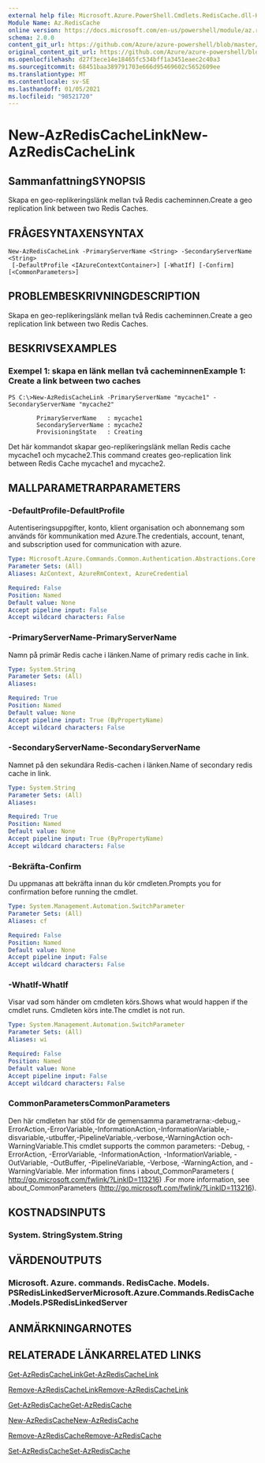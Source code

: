 ```yaml
---
external help file: Microsoft.Azure.PowerShell.Cmdlets.RedisCache.dll-Help.xml
Module Name: Az.RedisCache
online version: https://docs.microsoft.com/en-us/powershell/module/az.rediscache/new-azrediscachelink
schema: 2.0.0
content_git_url: https://github.com/Azure/azure-powershell/blob/master/src/RedisCache/RedisCache/help/New-AzRedisCacheLink.md
original_content_git_url: https://github.com/Azure/azure-powershell/blob/master/src/RedisCache/RedisCache/help/New-AzRedisCacheLink.md
ms.openlocfilehash: d27f3ece14e18465fc534bff1a3451eaec2c40a3
ms.sourcegitcommit: 68451baa389791703e666d95469602c5652609ee
ms.translationtype: MT
ms.contentlocale: sv-SE
ms.lasthandoff: 01/05/2021
ms.locfileid: "98521720"
---
```

# <span data-ttu-id="005af-101">New-AzRedisCacheLink</span><span class="sxs-lookup"><span data-stu-id="005af-101">New-AzRedisCacheLink</span></span>

## <span data-ttu-id="005af-102">Sammanfattning</span><span class="sxs-lookup"><span data-stu-id="005af-102">SYNOPSIS</span></span>
<span data-ttu-id="005af-103">Skapa en geo-replikeringslänk mellan två Redis cacheminnen.</span><span class="sxs-lookup"><span data-stu-id="005af-103">Create a geo replication link between two Redis Caches.</span></span>

## <span data-ttu-id="005af-104">FRÅGESYNTAXEN</span><span class="sxs-lookup"><span data-stu-id="005af-104">SYNTAX</span></span>

```
New-AzRedisCacheLink -PrimaryServerName <String> -SecondaryServerName <String>
 [-DefaultProfile <IAzureContextContainer>] [-WhatIf] [-Confirm] [<CommonParameters>]
```

## <span data-ttu-id="005af-105">PROBLEMBESKRIVNING</span><span class="sxs-lookup"><span data-stu-id="005af-105">DESCRIPTION</span></span>
<span data-ttu-id="005af-106">Skapa en geo-replikeringslänk mellan två Redis cacheminnen.</span><span class="sxs-lookup"><span data-stu-id="005af-106">Create a geo replication link between two Redis Caches.</span></span>

## <span data-ttu-id="005af-107">BESKRIVS</span><span class="sxs-lookup"><span data-stu-id="005af-107">EXAMPLES</span></span>

### <span data-ttu-id="005af-108">Exempel 1: skapa en länk mellan två cacheminnen</span><span class="sxs-lookup"><span data-stu-id="005af-108">Example 1: Create a link between two caches</span></span>
```
PS C:\>New-AzRedisCacheLink -PrimaryServerName "mycache1" -SecondaryServerName "mycache2"

        PrimaryServerName   : mycache1
        SecondaryServerName : mycache2
        ProvisioningState   : Creating
```

<span data-ttu-id="005af-109">Det här kommandot skapar geo-replikeringslänk mellan Redis cache mycache1 och mycache2.</span><span class="sxs-lookup"><span data-stu-id="005af-109">This command creates geo-replication link between Redis Cache mycache1 and mycache2.</span></span>

## <span data-ttu-id="005af-110">MALLPARAMETRAR</span><span class="sxs-lookup"><span data-stu-id="005af-110">PARAMETERS</span></span>

### <span data-ttu-id="005af-111">-DefaultProfile</span><span class="sxs-lookup"><span data-stu-id="005af-111">-DefaultProfile</span></span>
<span data-ttu-id="005af-112">Autentiseringsuppgifter, konto, klient organisation och abonnemang som används för kommunikation med Azure.</span><span class="sxs-lookup"><span data-stu-id="005af-112">The credentials, account, tenant, and subscription used for communication with azure.</span></span>

```yaml
Type: Microsoft.Azure.Commands.Common.Authentication.Abstractions.Core.IAzureContextContainer
Parameter Sets: (All)
Aliases: AzContext, AzureRmContext, AzureCredential

Required: False
Position: Named
Default value: None
Accept pipeline input: False
Accept wildcard characters: False
```

### <span data-ttu-id="005af-113">-PrimaryServerName</span><span class="sxs-lookup"><span data-stu-id="005af-113">-PrimaryServerName</span></span>
<span data-ttu-id="005af-114">Namn på primär Redis cache i länken.</span><span class="sxs-lookup"><span data-stu-id="005af-114">Name of primary redis cache in link.</span></span>

```yaml
Type: System.String
Parameter Sets: (All)
Aliases:

Required: True
Position: Named
Default value: None
Accept pipeline input: True (ByPropertyName)
Accept wildcard characters: False
```

### <span data-ttu-id="005af-115">-SecondaryServerName</span><span class="sxs-lookup"><span data-stu-id="005af-115">-SecondaryServerName</span></span>
<span data-ttu-id="005af-116">Namnet på den sekundära Redis-cachen i länken.</span><span class="sxs-lookup"><span data-stu-id="005af-116">Name of secondary redis cache in link.</span></span>

```yaml
Type: System.String
Parameter Sets: (All)
Aliases:

Required: True
Position: Named
Default value: None
Accept pipeline input: True (ByPropertyName)
Accept wildcard characters: False
```

### <span data-ttu-id="005af-117">-Bekräfta</span><span class="sxs-lookup"><span data-stu-id="005af-117">-Confirm</span></span>
<span data-ttu-id="005af-118">Du uppmanas att bekräfta innan du kör cmdleten.</span><span class="sxs-lookup"><span data-stu-id="005af-118">Prompts you for confirmation before running the cmdlet.</span></span>

```yaml
Type: System.Management.Automation.SwitchParameter
Parameter Sets: (All)
Aliases: cf

Required: False
Position: Named
Default value: None
Accept pipeline input: False
Accept wildcard characters: False
```

### <span data-ttu-id="005af-119">-WhatIf</span><span class="sxs-lookup"><span data-stu-id="005af-119">-WhatIf</span></span>
<span data-ttu-id="005af-120">Visar vad som händer om cmdleten körs.</span><span class="sxs-lookup"><span data-stu-id="005af-120">Shows what would happen if the cmdlet runs.</span></span>
<span data-ttu-id="005af-121">Cmdleten körs inte.</span><span class="sxs-lookup"><span data-stu-id="005af-121">The cmdlet is not run.</span></span>

```yaml
Type: System.Management.Automation.SwitchParameter
Parameter Sets: (All)
Aliases: wi

Required: False
Position: Named
Default value: None
Accept pipeline input: False
Accept wildcard characters: False
```

### <span data-ttu-id="005af-122">CommonParameters</span><span class="sxs-lookup"><span data-stu-id="005af-122">CommonParameters</span></span>
<span data-ttu-id="005af-123">Den här cmdleten har stöd för de gemensamma parametrarna:-debug,-ErrorAction,-ErrorVariable,-InformationAction,-InformationVariable,-disvariable,-utbuffer,-PipelineVariable,-verbose,-WarningAction och-WarningVariable.</span><span class="sxs-lookup"><span data-stu-id="005af-123">This cmdlet supports the common parameters: -Debug, -ErrorAction, -ErrorVariable, -InformationAction, -InformationVariable, -OutVariable, -OutBuffer, -PipelineVariable, -Verbose, -WarningAction, and -WarningVariable.</span></span> <span data-ttu-id="005af-124">Mer information finns i about_CommonParameters ( http://go.microsoft.com/fwlink/?LinkID=113216) .</span><span class="sxs-lookup"><span data-stu-id="005af-124">For more information, see about_CommonParameters (http://go.microsoft.com/fwlink/?LinkID=113216).</span></span>

## <span data-ttu-id="005af-125">KOSTNADS</span><span class="sxs-lookup"><span data-stu-id="005af-125">INPUTS</span></span>

### <span data-ttu-id="005af-126">System. String</span><span class="sxs-lookup"><span data-stu-id="005af-126">System.String</span></span>

## <span data-ttu-id="005af-127">VÄRDEN</span><span class="sxs-lookup"><span data-stu-id="005af-127">OUTPUTS</span></span>

### <span data-ttu-id="005af-128">Microsoft. Azure. commands. RedisCache. Models. PSRedisLinkedServer</span><span class="sxs-lookup"><span data-stu-id="005af-128">Microsoft.Azure.Commands.RedisCache.Models.PSRedisLinkedServer</span></span>

## <span data-ttu-id="005af-129">ANMÄRKNINGAR</span><span class="sxs-lookup"><span data-stu-id="005af-129">NOTES</span></span>

## <span data-ttu-id="005af-130">RELATERADE LÄNKAR</span><span class="sxs-lookup"><span data-stu-id="005af-130">RELATED LINKS</span></span>

[<span data-ttu-id="005af-131">Get-AzRedisCacheLink</span><span class="sxs-lookup"><span data-stu-id="005af-131">Get-AzRedisCacheLink</span></span>](./Get-AzRedisCacheLink.md)

[<span data-ttu-id="005af-132">Remove-AzRedisCacheLink</span><span class="sxs-lookup"><span data-stu-id="005af-132">Remove-AzRedisCacheLink</span></span>](./Remove-AzRedisCacheLink.md)

[<span data-ttu-id="005af-133">Get-AzRedisCache</span><span class="sxs-lookup"><span data-stu-id="005af-133">Get-AzRedisCache</span></span>](./Get-AzRedisCache.md)

[<span data-ttu-id="005af-134">New-AzRedisCache</span><span class="sxs-lookup"><span data-stu-id="005af-134">New-AzRedisCache</span></span>](./New-AzRedisCache.md)

[<span data-ttu-id="005af-135">Remove-AzRedisCache</span><span class="sxs-lookup"><span data-stu-id="005af-135">Remove-AzRedisCache</span></span>](./Remove-AzRedisCache.md)

[<span data-ttu-id="005af-136">Set-AzRedisCache</span><span class="sxs-lookup"><span data-stu-id="005af-136">Set-AzRedisCache</span></span>](./Set-AzRedisCache.md)